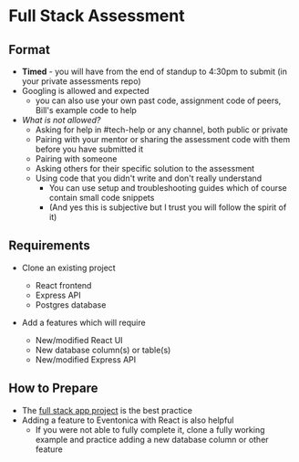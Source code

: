 # Full Stack Assessment

## Format

- **Timed** - you will have from the end of standup to 4:30pm to submit (in your private assessments repo)
- Googling is allowed and expected
  - you can also use your own past code, assignment code of peers, Bill's example code to help
- _What is not allowed?_
  - Asking for help in #tech-help or any channel, both public or private
  - Pairing with your mentor or sharing the assessment code with them before you have submitted it
  - Pairing with someone
  - Asking others for their specific solution to the assessment
  - Using code that you didn't write and don't really understand
    - You can use setup and troubleshooting guides which of course contain small code snippets
    - (And yes this is subjective but I trust you will follow the spirit of it)

## Requirements

- Clone an existing project
  - React frontend
  - Express API
  - Postgres database
- Add a features which will require

  - New/modified React UI
  - New database column(s) or table(s)
  - New/modified Express API

## How to Prepare

- The [full stack app project](./mern-pern-project.md) is the best practice
- Adding a feature to Eventonica with React is also helpful
  - If you were not able to fully complete it, clone a fully working example and practice adding a new database column or other feature
